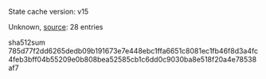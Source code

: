 State cache version: v15

Unknown, [source](https://dxvkcachehost.codepotatoes.de): 28 entries

sha512sum 785d77f2dd6265dedb09b191673e7e448ebc1ffa6651c8081ec1fb46f8d3a4fc4feb3bff04b55209e0b808bea52585cb1c6dd0c9030ba8e518f20a4e78538af7
